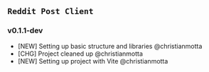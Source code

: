 ## `Reddit Post Client`

### v0.1.1-dev

- [NEW] Setting up basic structure and libraries @christianmotta
- [CHG] Project cleaned up @christianmotta
- [NEW] Setting up project with Vite @christianmotta
